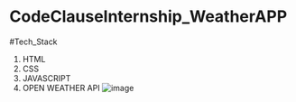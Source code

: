 # CodeClauseInternship_WeatherAPP
#Tech_Stack
1. HTML
2. CSS
3. JAVASCRIPT
4. OPEN WEATHER API
![image](https://github.com/shekhsahil/CodeClauseInternship_WeatherAPP/assets/91855497/dd730479-dfdc-4c20-90a2-53c7396e053c)
